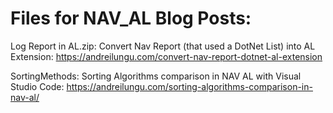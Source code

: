 # Files for NAV_AL Blog Posts:

Log Report in AL.zip: Convert Nav Report (that used a DotNet List) into AL Extension: https://andreilungu.com/convert-nav-report-dotnet-al-extension

SortingMethods: Sorting Algorithms comparison in NAV AL with Visual Studio Code:
https://andreilungu.com/sorting-algorithms-comparison-in-nav-al/

